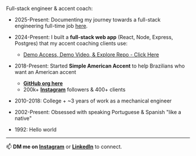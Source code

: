 Full-stack engineer & accent coach:

- 2025-Present:   Documenting my journey towards a full-stack engineering full-time job [here](https://github.com/will-rosenberg/dev-journey).
- 2024-Present:   I built a **full-stack web app** (React, Node, Express, Postgres) that my accent coaching clients use:
  - [Demo Access, Demo Video, & Explore Repo - Click Here](https://williamrosenberg.com?utm_source=github)

- 2018-Present:   Started **Simple American Accent** to help Brazilians who want an American accent
  - [**GitHub org here**](https://www.github.com/SimpleAmericanAccent)
  - 200k+ [**Instagram**](https://www.instagram.com/SimpleAmericanAccent) followers & 400+ clients

- 2010-2018:      College + ~3 years of work as a mechanical engineer

- 2002-Present:   Obsessed with speaking Portuguese & Spanish "like a native"

- 1992:           Hello world

---

📫 **DM me on [Instagram](https://www.instagram.com/SimpleAmericanAccent)** or **[LinkedIn](https://www.linkedin.com/in/will-rosenberg/)** to connect.
